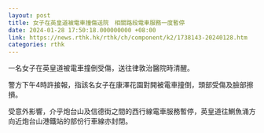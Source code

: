 ```yaml
---
layout: post
title: 女子在英皇道被電車撞傷送院　相關路段電車服務一度暫停
date: 2024-01-28 17:50:18.000000000 +08:00
link: https://news.rthk.hk/rthk/ch/component/k2/1738143-20240128.htm
categories: rthk
---
```


一名女子在英皇道被電車撞倒受傷，送往律敦治醫院時清醒。

警方下午4時許接報，指該名女子在康澤花園對開被電車撞倒，頭部受傷及臉部擦損。

受意外影響，介乎炮台山及信德街之間的西行線電車服務暫停，英皇道往鰂魚涌方向近炮台山港鐵站的部份行車線亦封閉。
